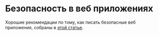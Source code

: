 # Безопасность в веб приложениях

Хорошие рекомендации по тому, как писать безопасные веб приложения, собраны в [этой статье](https://habr.com/en/company/arcadia/blog/572204/).
